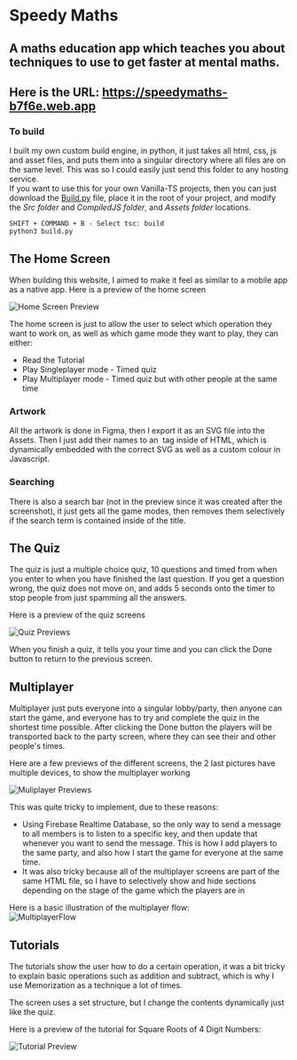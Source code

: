 # Speedy Maths
## A maths education app which teaches you about techniques to use to get faster at mental maths.

## Here is the URL: https://speedymaths-b7f6e.web.app

### To build
I built my own custom build engine, in python, it just takes all html, css, js and asset files, and puts them into a singular directory where all files are on the same level. This was so I could easily just send this folder to any hosting service.\
If you want to use this for your own Vanilla-TS projects, then you can just download the [Build.py](build.py) file, place it in the root of your project, and modify the *Src folder* and *CompiledJS folder*, and *Assets folder* locations.

```
SHIFT + COMMAND + B - Select tsc: build
python3 build.py
```

## The Home Screen
When building this website, I aimed to make it feel as similar to a mobile app as a native app.
Here is a preview of the home screen

![Home Screen Preview](Previews/Home.png?raw=true)

The home screen is just to allow the user to select which operation they want to work on, as well as which game mode they want to play, they can either:
- Read the Tutorial
- Play Singleplayer mode - Timed quiz
- Play Multiplayer mode - Timed quiz but with other people at the same time

### Artwork
All the artwork is done in Figma, then I export it as an SVG file into the Assets. Then I just add their names to an <img> tag inside of HTML, which is dynamically embedded with the correct SVG as well as a custom colour in Javascript.

### Searching
There is also a search bar (not in the preview since it was created after the screenshot), it just gets all the game modes, then removes them selectively if the search term is contained inside of the title.

## The Quiz
The quiz is just a multiple choice quiz, 10 questions and timed from when you enter to when you have finished the last question. If you get a question wrong, the quiz does not move on, and adds 5 seconds onto the timer to stop people from just spamming all the answers.

Here is a preview of the quiz screens

![Quiz Previews](Previews/Quiz.png?raw=true)

When you finish a quiz, it tells you your time and you can click the Done button to return to the previous screen.

## Multiplayer
Multiplayer just puts everyone into a singular lobby/party, then anyone can start the game, and everyone has to try and complete the quiz in the shortest time possible. After clicking the Done button the players will be transported back to the party screen, where they can see their and other people's times.

Here are a few previews of the different screens, the 2 last pictures have multiple devices, to show the multiplayer working

![Muliplayer Previews](Previews/Multiplayer.png?raw=true)

This was quite tricky to implement, due to these reasons:
- Using Firebase Realtime Database, so the only way to send a message to all members is to listen to a specific key, and then update that whenever you want to send the message. This is how I add players to the same party, and also how I start the game for everyone at the same time.
- It was also tricky because all of the multiplayer screens are part of the same HTML file, so I have to selectively show and hide sections depending on the stage of the game which the players are in

Here is a basic illustration of the multiplayer flow:\
![MultiplayerFlow](Previews/MultiplayerFlow.png?raw=true)

## Tutorials
The tutorials show the user how to do a certain operation, it was a bit tricky to explain basic operations such as addition and subtract, which is why I use Memorization as a technique a lot of times.

The screen uses a set structure, but I change the contents dynamically just like the quiz.

Here is a preview of the tutorial for Square Roots of 4 Digit Numbers:

![Tutorial Preview](Previews/Tutorial.png?raw=true)